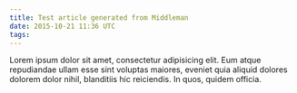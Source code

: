 ```yaml
---
title: Test article generated from Middleman
date: 2015-10-21 11:36 UTC
tags:
---
```


Lorem ipsum dolor sit amet, consectetur adipisicing elit. Eum atque repudiandae ullam esse sint voluptas maiores, eveniet quia aliquid dolores dolorem dolor nihil, blanditiis hic reiciendis. In quos, quidem officia.
